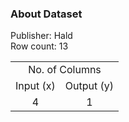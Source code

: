 <style>
  tr {
    align : "center";
    color : "red"
  }
</style>
<h3>About Dataset</h3>
<p>Publisher: Hald<br/>
Row count: 13</p>
<table>
  <tr align="center">
    <td colspan="2">No. of Columns</td>
  </tr>
  <tr align="center">
    <td>Input (x)</td>
    <td>Output (y)</td>
  </tr>
  <tr align="center">
    <td>4</td>
    <td>1</td>
  </tr>
</table>
